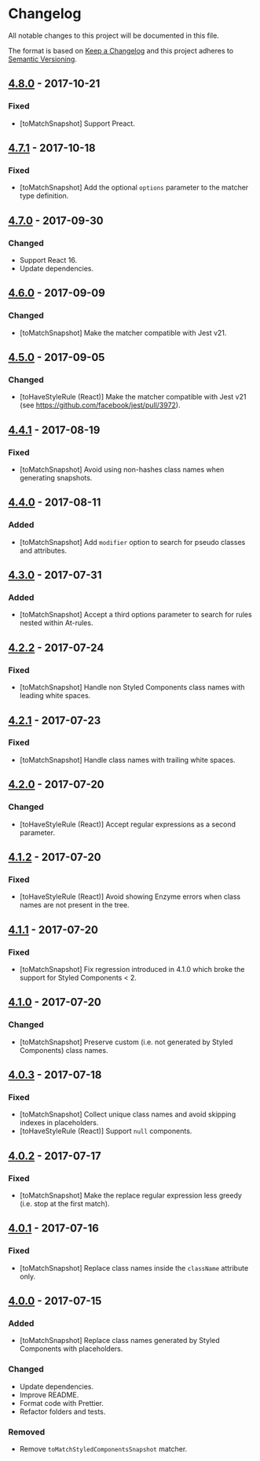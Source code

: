# Changelog
All notable changes to this project will be documented in this file.

The format is based on [Keep a Changelog](http://keepachangelog.com/en/1.0.0/)
and this project adheres to [Semantic Versioning](http://semver.org/spec/v2.0.0.html).

## [4.8.0](https://github.com/styled-components/jest-styled-components/compare/v4.7.1...v4.8.0) - 2017-10-21
### Fixed
- [toMatchSnapshot] Support Preact.

## [4.7.1](https://github.com/styled-components/jest-styled-components/compare/v4.7.0...v4.7.1) - 2017-10-18
### Fixed
- [toMatchSnapshot] Add the optional `options` parameter to the matcher type definition.

## [4.7.0](https://github.com/styled-components/jest-styled-components/compare/v4.6.0...v4.7.0) - 2017-09-30
### Changed
- Support React 16.
- Update dependencies.

## [4.6.0](https://github.com/styled-components/jest-styled-components/compare/v4.5.0...v4.6.0) - 2017-09-09
### Changed
- [toMatchSnapshot] Make the matcher compatible with Jest v21.

## [4.5.0](https://github.com/styled-components/jest-styled-components/compare/v4.4.1...v4.5.0) - 2017-09-05
### Changed
- [toHaveStyleRule (React)] Make the matcher compatible with Jest v21 (see https://github.com/facebook/jest/pull/3972).

## [4.4.1](https://github.com/styled-components/jest-styled-components/compare/v4.4.0...v4.4.1) - 2017-08-19
### Fixed
- [toMatchSnapshot] Avoid using non-hashes class names when generating snapshots.

## [4.4.0](https://github.com/styled-components/jest-styled-components/compare/v4.3.0...v4.4.0) - 2017-08-11
### Added
- [toMatchSnapshot] Add `modifier` option to search for pseudo classes and attributes.

## [4.3.0](https://github.com/styled-components/jest-styled-components/compare/v4.2.2...v4.3.0) - 2017-07-31
### Added
- [toMatchSnapshot] Accept a third options parameter to search for rules nested within At-rules.

## [4.2.2](https://github.com/styled-components/jest-styled-components/compare/v4.2.1...v4.2.2) - 2017-07-24
### Fixed
- [toMatchSnapshot] Handle non Styled Components class names with leading white spaces.

## [4.2.1](https://github.com/styled-components/jest-styled-components/compare/v4.2.0...v4.2.1) - 2017-07-23
### Fixed
- [toMatchSnapshot] Handle class names with trailing white spaces.

## [4.2.0](https://github.com/styled-components/jest-styled-components/compare/v4.1.2...v4.2.0) - 2017-07-20
### Changed
- [toHaveStyleRule (React)] Accept regular expressions as a second parameter.

## [4.1.2](https://github.com/styled-components/jest-styled-components/compare/v4.1.1...v4.1.2) - 2017-07-20
### Fixed
- [toHaveStyleRule (React)] Avoid showing Enzyme errors when class names are not present in the tree.

## [4.1.1](https://github.com/styled-components/jest-styled-components/compare/v4.1.0...v4.1.1) - 2017-07-20
### Fixed
- [toMatchSnapshot] Fix regression introduced in 4.1.0 which broke the support for Styled Components < 2.

## [4.1.0](https://github.com/styled-components/jest-styled-components/compare/v4.0.3...v4.1.0) - 2017-07-20
### Changed
- [toMatchSnapshot] Preserve custom (i.e. not generated by Styled Components) class names.

## [4.0.3](https://github.com/styled-components/jest-styled-components/compare/v4.0.2...v4.0.3) - 2017-07-18
### Fixed
- [toMatchSnapshot] Collect unique class names and avoid skipping indexes in placeholders.
- [toHaveStyleRule (React)] Support `null` components.

## [4.0.2](https://github.com/styled-components/jest-styled-components/compare/v4.0.1...v4.0.2) - 2017-07-17
### Fixed
- [toMatchSnapshot] Make the replace regular expression less greedy (i.e. stop at the first match).

## [4.0.1](https://github.com/styled-components/jest-styled-components/compare/v4.0.0...v4.0.1) - 2017-07-16
### Fixed
- [toMatchSnapshot] Replace class names inside the `className` attribute only.

## [4.0.0](https://github.com/styled-components/jest-styled-components/compare/v3.3.2...v4.0.0) - 2017-07-15
### Added
- [toMatchSnapshot] Replace class names generated by Styled Components with placeholders.

### Changed
- Update dependencies.
- Improve README.
- Format code with Prettier.
- Refactor folders and tests.

### Removed
- Remove `toMatchStyledComponentsSnapshot` matcher.

